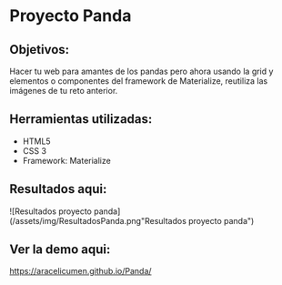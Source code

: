 # Proyecto Panda

## Objetivos:
  Hacer tu web para amantes de los pandas pero ahora usando la grid y elementos o componentes del framework de Materialize, reutiliza las imágenes de tu reto anterior.

## Herramientas utilizadas:

- HTML5
- CSS 3
- Framework: Materialize

## Resultados aqui:

![Resultados proyecto panda](/assets/img/ResultadosPanda.png"Resultados proyecto panda")

## Ver la demo aqui:

https://aracelicumen.github.io/Panda/
